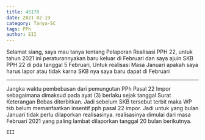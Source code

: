 ```yaml
---
title: 45178
date: 2021-02-19
category: Tanya-SC
tags: PPh
author: EII
---
```


Selamat siang, saya mau tanya tentang Pelaporan Realisasi PPH 22, untuk tahun 2021 ini peraturannyakan baru keluar di Februari dan saya ajuin SKB PPH 22 di pda tanggal 5 Februari, Untuk realisasi Masa Januari apakah saya harus lapor atau tidak karna SKB nya saya baru dapat di Februari

---

Jangka waktu pembebasan dari pemungutan PPh Pasal 22 Impor sebagaimana dimaksud pada ayat (3) berlaku sejak tanggal Surat Keterangan Bebas diterbitkan. Jadi sebelum SKB tersebut terbit maka WP tsb belum memanfaatkan insentif pph pasal 22 impor. Jadi untuk yang bulan Januari tidak perlu dilaporkan realisasinya. realisasinya dimulai dari masa Februari 2021 yang paling lambat dilaporkan tanggal 20 bulan berikutnya.

`EII`
